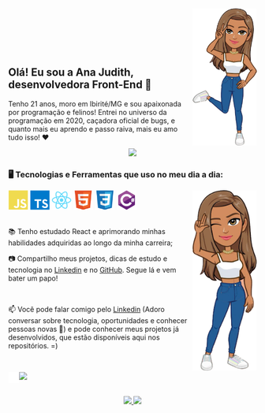 <img align="right" width="130px" style="margin-top:-20px" src="https://github.com/anajudith/anajudith/blob/main/avatar.png">

</br>
</br>




</br>
</br>

## Olá! Eu sou a Ana Judith, desenvolvedora Front-End 👋

Tenho 21 anos, moro em Ibirité/MG e sou apaixonada por programação e felinos! Entrei no universo da programação em 2020, caçadora oficial de bugs, e quanto mais eu aprendo e passo raiva, mais eu amo tudo isso!  ❤

<p align="center">
  <img src="https://super.abril.com.br/wp-content/uploads/2016/09/super_imggato_digitando_0.gif" width="350">
</p>

### 🖥️ Tecnologias e Ferramentas que uso no meu dia a dia: 
<img right="70px" width="130px" align="right" src="https://github.com/anajudith/anajudith/blob/main/avatar2.png" />
<code><img width="40px" src="https://raw.githubusercontent.com/devicons/devicon/master/icons/javascript/javascript-plain.svg" title = "JAVASCRIPT"/></code>
<code><img width="40px" src="https://raw.githubusercontent.com/devicons/devicon/master/icons/typescript/typescript-plain.svg" title = "TYPESCRIPT"/></code>
<code><img width="40px" src="https://raw.githubusercontent.com/devicons/devicon/master/icons/react/react-original.svg" title = "REACT"/></code>
<code><img width="40px" src="https://raw.githubusercontent.com/devicons/devicon/master/icons/html5/html5-original.svg" title = "HTML5"/></code>
<code><img width="40px" src="https://raw.githubusercontent.com/devicons/devicon/master/icons/css3/css3-original.svg" title = "CSS"/></code>
<code><img width="40px" src="https://raw.githubusercontent.com/devicons/devicon/master/icons/csharp/csharp-original.svg" title = "C#"/></code>



</br>
</br>
<div display="inline-block">
 <p align="left">📚 Tenho estudado React e aprimorando minhas habilidades adquiridas ao longo da minha carreira;</p>
 <p align="left">📷 Compartilho meus projetos, dicas de estudo e tecnologia no <a href="https://www.linkedin.com/in/ana-judith-7955031ab/">Linkedin</a> e no <a href="https://github.com/anajudith">GitHub</a>. Segue lá e vem bater um papo!</p>
</div>



</br>

📫 Você pode falar comigo pelo [Linkedin](https://www.linkedin.com/in/ana-judith-7955031ab/) (Adoro conversar sobre tecnologia, oportunidades e conhecer pessoas novas 🥰) e pode conhecer meus projetos já desenvolvidos, que estão disponíveis aqui nos repositórios. =)

</br>

<a href="https://www.linkedin.com/in/ana-judith-7955031ab/" target="_blank"><img align="left" alt="LinkedIn" width="22px" src="https://github.com/Aakarsh-B/trying-repos/blob/master/linkedin.svg" />
 <a href = "mailto:ana-judth@hotmail.com"><img src="https://img.shields.io/badge/-Gmail-%23333?style=for-the-badge&logo=gmail&logoColor=white" target="_blank"></a>


 
##
 <p align="center">
<a href="https://github.com/anajudith">
<img height="170em" src="https://github-readme-stats-eight-theta.vercel.app/api?username=anajudith&show_icons=true&theme=algolia&include_all_commits=true&count_private=true"/>
<img height="170em" src="https://github-readme-stats-eight-theta.vercel.app/api/top-langs/?username=anajudith&layout=compact&langs_count=8&theme=algolia"/>
</a>
</p>
 
 
